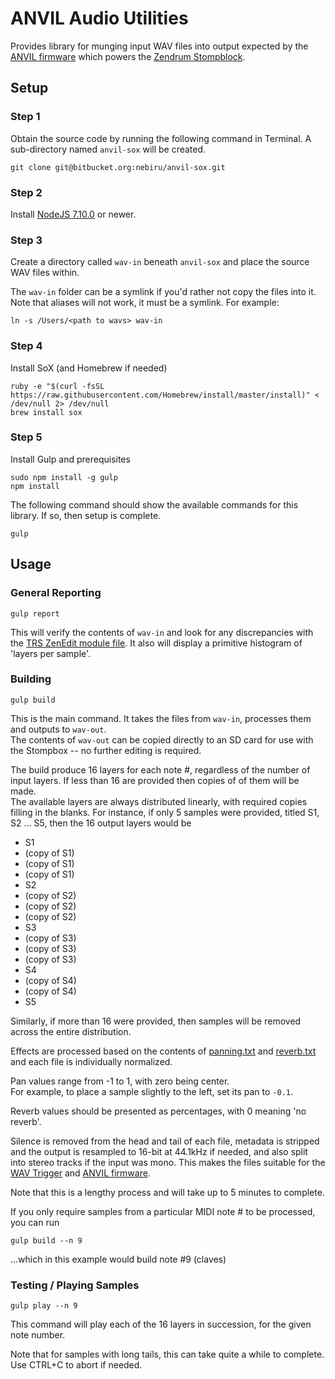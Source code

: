 # ANVIL Audio Utilities

Provides library for munging input WAV files into output expected by the [ANVIL firmware](http://zendrumstudio.com/anvil/) which powers the [Zendrum Stompblock](https://zendrum.com/index.php?route=product/category&path=79).

## Setup

### Step 1 

Obtain the source code by running the following command in Terminal. A sub-directory named `anvil-sox` will be created.

```
git clone git@bitbucket.org:nebiru/anvil-sox.git
```

### Step 2

Install [NodeJS 7.10.0](https://nodejs.org/dist/v7.10.0/node-v7.10.0.pkg) or newer.

### Step 3

Create a directory called `wav-in` beneath `anvil-sox` and place the source WAV files within.

The `wav-in` folder can be a symlink if you'd rather not copy the files into it.  Note that aliases will not work, it must be a symlink.
For example:

```
ln -s /Users/<path to wavs> wav-in
```

### Step 4

Install SoX (and Homebrew if needed)

```
ruby -e "$(curl -fsSL https://raw.githubusercontent.com/Homebrew/install/master/install)" < /dev/null 2> /dev/null
brew install sox
```

### Step 5

Install Gulp and prerequisites

```
sudo npm install -g gulp
npm install
```

The following command should show the available commands for this library.  If so, then setup is complete.

```
gulp
```

## Usage

### General Reporting

```
gulp report
```

This will verify the contents of `wav-in` and look for any discrepancies with the [TRS ZenEdit module file](./Zendrum%20Stompbox.txt).
It also will display a primitive histogram of 'layers per sample'.

### Building

```
gulp build
```
This is the main command.  It takes the files from `wav-in`, processes them and outputs to `wav-out`.  
The contents of `wav-out` can be copied directly to an SD card for use with the Stompbox -- no further editing is required.

The build produce 16 layers for each note #, regardless of the number of input layers.
If less than 16 are provided then copies of of them will be made.  
The available layers are always distributed linearly, with required copies filling in the blanks.
For instance, if only 5 samples were provided, titled S1, S2 ... S5, then the 16 output layers would be
 * S1
 * (copy of S1)
 * (copy of S1)
 * (copy of S1)
 * S2
 * (copy of S2)
 * (copy of S2)
 * (copy of S2)
 * S3
 * (copy of S3)
 * (copy of S3)
 * (copy of S3)
 * S4
 * (copy of S4)
 * (copy of S4)
 * S5
 
Similarly, if more than 16 were provided, then samples will be removed across the entire distribution.

Effects are processed based on the contents of [panning.txt](./panning.txt) and [reverb.txt](./reverb.txt) and each file is individually normalized.

Pan values range from -1 to 1, with zero being center.  
For example, to place a sample slightly to the left, set its pan to `-0.1`.

Reverb values should be presented as percentages, with 0 meaning 'no reverb'.

Silence is removed from the head and tail of each file, metadata is stripped and the output is
resampled to 16-bit at 44.1kHz if needed, and also split into stereo tracks if the input was mono.   This makes the files suitable for the [WAV Trigger](https://www.sparkfun.com/products/13660) 
and [ANVIL firmware](http://zendrumstudio.com/anvil/).

Note that this is a lengthy process and will take up to 5 minutes to complete. 

If you only require samples from a particular MIDI note # to be processed, you can run

```
gulp build --n 9
```
...which in this example would build note #9 (claves)

### Testing / Playing Samples

```
gulp play --n 9
```
This command will play each of the 16 layers in succession, for the given note number.

Note that for samples with long tails, this can take quite a while to complete.  Use CTRL+C to abort if needed.
